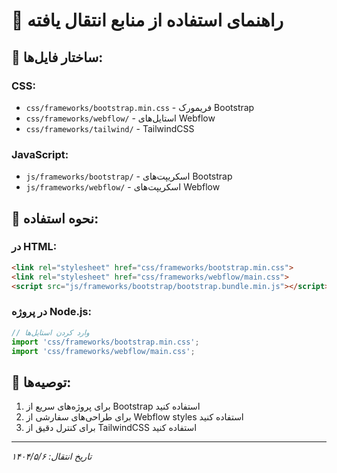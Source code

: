 # 🚀 راهنمای استفاده از منابع انتقال یافته

## 📂 ساختار فایل‌ها:

### CSS:
- `css/frameworks/bootstrap.min.css` - فریمورک Bootstrap
- `css/frameworks/webflow/` - استایل‌های Webflow
- `css/frameworks/tailwind/` - TailwindCSS

### JavaScript:
- `js/frameworks/bootstrap/` - اسکریپت‌های Bootstrap
- `js/frameworks/webflow/` - اسکریپت‌های Webflow

## 🔧 نحوه استفاده:

### در HTML:
```html
<link rel="stylesheet" href="css/frameworks/bootstrap.min.css">
<link rel="stylesheet" href="css/frameworks/webflow/main.css">
<script src="js/frameworks/bootstrap/bootstrap.bundle.min.js"></script>
```

### در پروژه Node.js:
```javascript
// وارد کردن استایل‌ها
import 'css/frameworks/bootstrap.min.css';
import 'css/frameworks/webflow/main.css';
```

## 🎯 توصیه‌ها:
1. برای پروژه‌های سریع از Bootstrap استفاده کنید
2. برای طراحی‌های سفارشی از Webflow styles استفاده کنید
3. برای کنترل دقیق از TailwindCSS استفاده کنید

---
*تاریخ انتقال: ۱۴۰۴/۵/۶*
